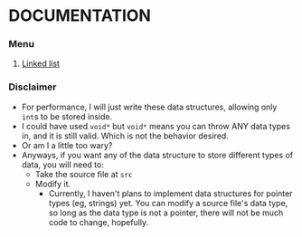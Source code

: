 # DOCUMENTATION
### Menu
1. [Linked list](./DOC_LINKED_LIST.md)
### Disclaimer
- For performance, I will just write these data structures, allowing only `int`s to be stored inside.
- I could have used `void*` but `void*` means you can throw ANY data types in, and it is still valid. Which is not the behavior desired.
- Or am I a little too wary?
- Anyways, if you want any of the data structure to store different types of data, you will need to:
    - Take the source file at `src`
    - Modify it.
        - Currently, I haven't plans to implement data structures for pointer types (eg, strings) yet. You can modify a source file's data type, so long as the data type is not a pointer, there will not be much code to change, hopefully.
